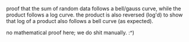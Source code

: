 proof that the sum of random data follows a bell/gauss curve, while the product follows a log curve. the product is also reversed (log'd) to show that log of a product also follows a bell curve (as expected).

no mathematical proof here; we do shit manually. :^)
